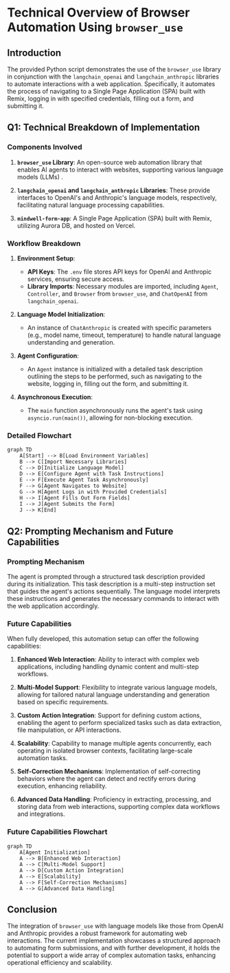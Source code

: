 # Technical Overview of Browser Automation Using `browser_use`

## Introduction

The provided Python script demonstrates the use of the `browser_use` library in conjunction with the `langchain_openai` and `langchain_anthropic` libraries to automate interactions with a web application. Specifically, it automates the process of navigating to a Single Page Application (SPA) built with Remix, logging in with specified credentials, filling out a form, and submitting it.

## Q1: Technical Breakdown of Implementation

### Components Involved

1. **`browser_use` Library**: An open-source web automation library that enables AI agents to interact with websites, supporting various language models (LLMs) .

2. **`langchain_openai` and `langchain_anthropic` Libraries**: These provide interfaces to OpenAI's and Anthropic's language models, respectively, facilitating natural language processing capabilities.

3. **`mindwell-form-app`**: A Single Page Application (SPA) built with Remix, utilizing Aurora DB, and hosted on Vercel.

### Workflow Breakdown

1. **Environment Setup**:
   - **API Keys**: The `.env` file stores API keys for OpenAI and Anthropic services, ensuring secure access.
   - **Library Imports**: Necessary modules are imported, including `Agent`, `Controller`, and `Browser` from `browser_use`, and `ChatOpenAI` from `langchain_openai`.

2. **Language Model Initialization**:
   - An instance of `ChatAnthropic` is created with specific parameters (e.g., model name, timeout, temperature) to handle natural language understanding and generation.

3. **Agent Configuration**:
   - An `Agent` instance is initialized with a detailed task description outlining the steps to be performed, such as navigating to the website, logging in, filling out the form, and submitting it.

4. **Asynchronous Execution**:
   - The `main` function asynchronously runs the agent's task using `asyncio.run(main())`, allowing for non-blocking execution.

### Detailed Flowchart

```mermaid
graph TD
    A[Start] --> B[Load Environment Variables]
    B --> C[Import Necessary Libraries]
    C --> D[Initialize Language Model]
    D --> E[Configure Agent with Task Instructions]
    E --> F[Execute Agent Task Asynchronously]
    F --> G[Agent Navigates to Website]
    G --> H[Agent Logs in with Provided Credentials]
    H --> I[Agent Fills Out Form Fields]
    I --> J[Agent Submits the Form]
    J --> K[End]
```

## Q2: Prompting Mechanism and Future Capabilities

### Prompting Mechanism

The agent is prompted through a structured task description provided during its initialization. This task description is a multi-step instruction set that guides the agent's actions sequentially. The language model interprets these instructions and generates the necessary commands to interact with the web application accordingly.

### Future Capabilities

When fully developed, this automation setup can offer the following capabilities:

1. **Enhanced Web Interaction**: Ability to interact with complex web applications, including handling dynamic content and multi-step workflows.

2. **Multi-Model Support**: Flexibility to integrate various language models, allowing for tailored natural language understanding and generation based on specific requirements.

3. **Custom Action Integration**: Support for defining custom actions, enabling the agent to perform specialized tasks such as data extraction, file manipulation, or API interactions.

4. **Scalability**: Capability to manage multiple agents concurrently, each operating in isolated browser contexts, facilitating large-scale automation tasks.

5. **Self-Correction Mechanisms**: Implementation of self-correcting behaviors where the agent can detect and rectify errors during execution, enhancing reliability.

6. **Advanced Data Handling**: Proficiency in extracting, processing, and storing data from web interactions, supporting complex data workflows and integrations.

### Future Capabilities Flowchart

```mermaid
graph TD
    A[Agent Initialization]
    A --> B[Enhanced Web Interaction]
    A --> C[Multi-Model Support]
    A --> D[Custom Action Integration]
    A --> E[Scalability]
    A --> F[Self-Correction Mechanisms]
    A --> G[Advanced Data Handling]
```

## Conclusion

The integration of `browser_use` with language models like those from OpenAI and Anthropic provides a robust framework for automating web interactions. The current implementation showcases a structured approach to automating form submissions, and with further development, it holds the potential to support a wide array of complex automation tasks, enhancing operational efficiency and scalability.
